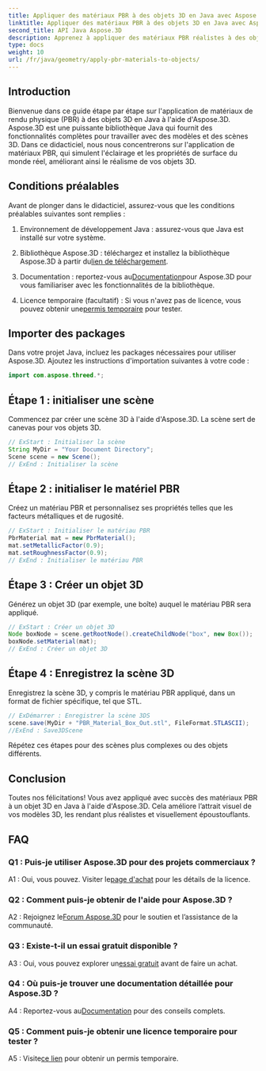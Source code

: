 ```yaml
---
title: Appliquer des matériaux PBR à des objets 3D en Java avec Aspose.3D
linktitle: Appliquer des matériaux PBR à des objets 3D en Java avec Aspose.3D
second_title: API Java Aspose.3D
description: Apprenez à appliquer des matériaux PBR réalistes à des objets 3D en Java à l'aide d'Aspose.3D. Améliorez la qualité visuelle avec le rendu physique.
type: docs
weight: 10
url: /fr/java/geometry/apply-pbr-materials-to-objects/
---
```

## Introduction

Bienvenue dans ce guide étape par étape sur l'application de matériaux de rendu physique (PBR) à des objets 3D en Java à l'aide d'Aspose.3D. Aspose.3D est une puissante bibliothèque Java qui fournit des fonctionnalités complètes pour travailler avec des modèles et des scènes 3D. Dans ce didacticiel, nous nous concentrerons sur l'application de matériaux PBR, qui simulent l'éclairage et les propriétés de surface du monde réel, améliorant ainsi le réalisme de vos objets 3D.

## Conditions préalables

Avant de plonger dans le didacticiel, assurez-vous que les conditions préalables suivantes sont remplies :

1. Environnement de développement Java : assurez-vous que Java est installé sur votre système.

2.  Bibliothèque Aspose.3D : téléchargez et installez la bibliothèque Aspose.3D à partir du[lien de téléchargement](https://releases.aspose.com/3d/java/).

3.  Documentation : reportez-vous au[Documentation](https://reference.aspose.com/3d/java/)pour Aspose.3D pour vous familiariser avec les fonctionnalités de la bibliothèque.

4.  Licence temporaire (facultatif) : Si vous n'avez pas de licence, vous pouvez obtenir une[permis temporaire](https://purchase.aspose.com/temporary-license/) pour tester.

## Importer des packages

Dans votre projet Java, incluez les packages nécessaires pour utiliser Aspose.3D. Ajoutez les instructions d'importation suivantes à votre code :

```java
import com.aspose.threed.*;
```

## Étape 1 : initialiser une scène

Commencez par créer une scène 3D à l'aide d'Aspose.3D. La scène sert de canevas pour vos objets 3D.

```java
// ExStart : Initialiser la scène
String MyDir = "Your Document Directory";
Scene scene = new Scene();
// ExEnd : Initialiser la scène
```

## Étape 2 : initialiser le matériel PBR

Créez un matériau PBR et personnalisez ses propriétés telles que les facteurs métalliques et de rugosité.

```java
// ExStart : Initialiser le matériau PBR
PbrMaterial mat = new PbrMaterial();
mat.setMetallicFactor(0.9);
mat.setRoughnessFactor(0.9);
// ExEnd : Initialiser le matériau PBR
```

## Étape 3 : Créer un objet 3D

Générez un objet 3D (par exemple, une boîte) auquel le matériau PBR sera appliqué.

```java
// ExStart : Créer un objet 3D
Node boxNode = scene.getRootNode().createChildNode("box", new Box());
boxNode.setMaterial(mat);
// ExEnd : Créer un objet 3D
```

## Étape 4 : Enregistrez la scène 3D

Enregistrez la scène 3D, y compris le matériau PBR appliqué, dans un format de fichier spécifique, tel que STL.

```java
// ExDémarrer : Enregistrer la scène 3DS
scene.save(MyDir + "PBR_Material_Box_Out.stl", FileFormat.STLASCII);
//ExEnd : Save3DScene
```

Répétez ces étapes pour des scènes plus complexes ou des objets différents.

## Conclusion

Toutes nos félicitations! Vous avez appliqué avec succès des matériaux PBR à un objet 3D en Java à l'aide d'Aspose.3D. Cela améliore l’attrait visuel de vos modèles 3D, les rendant plus réalistes et visuellement époustouflants.

## FAQ

### Q1 : Puis-je utiliser Aspose.3D pour des projets commerciaux ?

 A1 : Oui, vous pouvez. Visiter le[page d'achat](https://purchase.aspose.com/buy) pour les détails de la licence.

### Q2 : Comment puis-je obtenir de l'aide pour Aspose.3D ?

 A2 : Rejoignez le[Forum Aspose.3D](https://forum.aspose.com/c/3d/18) pour le soutien et l’assistance de la communauté.

### Q3 : Existe-t-il un essai gratuit disponible ?

 A3 : Oui, vous pouvez explorer un[essai gratuit](https://releases.aspose.com/) avant de faire un achat.

### Q4 : Où puis-je trouver une documentation détaillée pour Aspose.3D ?

 A4 : Reportez-vous au[Documentation](https://reference.aspose.com/3d/java/) pour des conseils complets.

### Q5 : Comment puis-je obtenir une licence temporaire pour tester ?

 A5 : Visite[ce lien](https://purchase.aspose.com/temporary-license/) pour obtenir un permis temporaire.